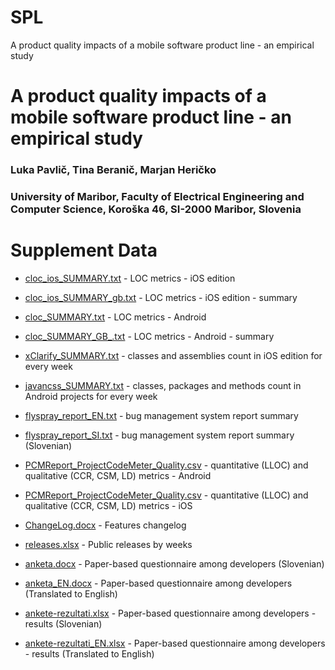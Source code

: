 # SPL
A product quality impacts of a mobile software product line - an empirical study


# A product quality impacts of a mobile software product line - an empirical study
### Luka Pavlič, Tina Beranič, Marjan Heričko
### University of Maribor, Faculty of Electrical Engineering and Computer Science, Koroška 46, SI-2000 Maribor, Slovenia

# Supplement Data


- [cloc_ios_SUMMARY.txt](https://github.com/luka-pavlic/SPL/blob/main/cloc_ios_SUMMARY.TXT) - LOC metrics - iOS edition
- [cloc_ios_SUMMARY_gb.txt](https://github.com/luka-pavlic/SPL/blob/main/cloc_ios_SUMMARY_gb.TXT) - LOC metrics - iOS edition - summary
- [cloc_SUMMARY.txt](https://github.com/luka-pavlic/SPL/blob/main/cloc_SUMMARY.TXT) - LOC metrics - Android
- [cloc_SUMMARY_GB_.txt](https://github.com/luka-pavlic/SPL/blob/main/cloc_SUMMARY_GB_.TXT) - LOC metrics - Android - summary



- [xClarify_SUMMARY.txt](https://github.com/luka-pavlic/SPL/blob/main/xClarify_SUMMARY.TXT) - classes and assemblies count in iOS edition for every week
- [javancss_SUMMARY.txt](https://github.com/luka-pavlic/SPL/blob/main/javancss_SUMMARY.TXT) - classes, packages and methods count in Android projects for every week



- [flyspray_report_EN.txt](https://github.com/luka-pavlic/SPL/blob/main/flyspray_report_EN.txt) - bug management system report summary
- [flyspray_report_SI.txt](https://github.com/luka-pavlic/SPL/blob/main/flyspray_report.txt) - bug management system report summary (Slovenian)



- [PCMReport_ProjectCodeMeter_Quality.csv](https://github.com/luka-pavlic/SPL/blob/main/ProjectCodeMeter%20Android%20Final%20PCMReport_ProjectCodeMeter_Quality.csv) - quantitative (LLOC) and qualitative (CCR, CSM, LD) metrics - Android
- [PCMReport_ProjectCodeMeter_Quality.csv](https://github.com/luka-pavlic/SPL/blob/main/ProjectCodeMeter%20iOS%20Final%20PCMReport_ProjectCodeMeter_Quality.csv) - quantitative (LLOC) and qualitative (CCR, CSM, LD) metrics - iOS



- [ChangeLog.docx](https://github.com/luka-pavlic/SPL/blob/main/ChangeLog.docx) - Features changelog
- [releases.xlsx](https://github.com/luka-pavlic/SPL/blob/main/releases.xlsx) - Public releases by weeks



- [anketa.docx](https://github.com/luka-pavlic/SPL/blob/main/anketa.docx) - Paper-based questionnaire among developers (Slovenian)
- [anketa_EN.docx](https://github.com/luka-pavlic/SPL/blob/main/anketa_EN.docx) - Paper-based questionnaire among developers (Translated to English)
- [ankete-rezultati.xlsx](https://github.com/luka-pavlic/SPL/blob/main/ankete-rezultati.xlsx) - Paper-based questionnaire among developers - results (Slovenian)
- [ankete-rezultati_EN.xlsx](https://github.com/luka-pavlic/SPL/blob/main/ankete-rezultati_EN.xlsx) - Paper-based questionnaire among developers - results (Translated to English)
